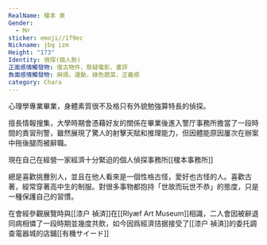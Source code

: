 ```yaml
---
RealName: 榎本 泉
Gender:
  - M♂
sticker: emoji//1f9ec
Nickname: jbq izm
Height: "173"
Identity: 偵探(個人勢)
正面感情觸發物: 復古物件，懸疑電影，書評
負面感情觸發物: 麻煩，運動，綠色蔬菜，正義感
category: Chara
---
```

心理學專業畢業，身體素質很不及格只有外貌勉強算特長的偵探。

擅長情報搜集，大學時期會憑藉好友的關係在畢業後進入警厅事務所擔當了一段時間的責習刑警，雖然展現了驚人的射擊天賦和推理能力，但因體能原因屢次在辦案中拖後腿而被辭職。

現在自己在經營一家經濟十分緊迫的個人偵探事務所[[榎本事務所]]

總是喜歡挑釁別人，並且在他人看來是一個性格古怪，愛好也古怪的人。喜歡古著，經常穿著高中生的制服。對很多事物都抱持「世故而玩世不恭」的態度，只是一種保護自己的習慣。

在會經參觀展覽時與[[漆户 禎済]]在[[Rlyæf Art Museum]]相識，二人會因被辭退同病相憐了一段時期並幾度共飲，如今因爲經濟拮据接受了[[漆户 禎済]]的委托調查電器城的店鋪[[有機サイード]]
